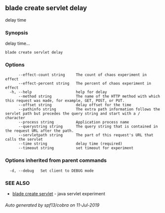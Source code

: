 ## blade create servlet delay

delay time

### Synopsis

delay time...

```
blade create servlet delay
```

### Options

```
      --effect-count string     The count of chaos experiment in effect
      --effect-percent string   The percent of chaos experiment in effect
  -h, --help                    help for delay
      --method string           The name of the HTTP method with which this request was made, for example, GET, POST, or PUT.
      --offset string           delay offset for the time
      --pathinfo string         The extra path information follows the servlet path but precedes the query string and start with a / character
      --process string          Application process name
      --querystring string      The query string that is contained in the request URL after the path.
      --servletpath string      The part of this request's URL that calls the servlet
      --time string             delay time (required)
      --timeout string          set timeout for experiment
```

### Options inherited from parent commands

```
  -d, --debug   Set client to DEBUG mode
```

### SEE ALSO

* [blade create servlet](blade_create_servlet.md)	 - java servlet experiment

###### Auto generated by spf13/cobra on 11-Jul-2019
